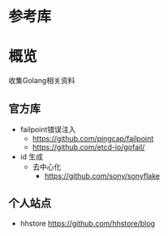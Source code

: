 # 参考库

# 概览

收集Golang相关资料

## 官方库

- failpoint错误注入
  - https://github.com/pingcap/failpoint
  - https://github.com/etcd-io/gofail/
- id 生成
  - 去中心化
    - https://github.com/sony/sonyflake
    
## 个人站点

- hhstore https://github.com/hhstore/blog